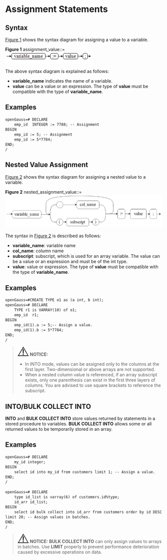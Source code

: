 # Assignment Statements<a name="EN-US_TOPIC_0289899984"></a>

## Syntax<a name="en-us_topic_0283137492_en-us_topic_0237122222_en-us_topic_0059778597_s0d14c5a042e2478fa57514f056522738"></a>

[Figure 1](#en-us_topic_0283137492_en-us_topic_0237122222_en-us_topic_0059778597_f1087f61f4ec24addbb3b79a2ccf21917)  shows the syntax diagram for assigning a value to a variable.

**Figure  1**  assignment\_value::=<a name="en-us_topic_0283137492_en-us_topic_0237122222_en-us_topic_0059778597_f1087f61f4ec24addbb3b79a2ccf21917"></a>  
![](figures/assignment_value.png "assignment_value")

The above syntax diagram is explained as follows:

-   **variable\_name**  indicates the name of a variable.
-   **value**  can be a value or an expression. The type of  **value**  must be compatible with the type of  **variable\_name**.

## Examples<a name="en-us_topic_0283137492_en-us_topic_0237122222_en-us_topic_0059778597_s81aa6674faef4f409c3f7105a8e396ec"></a>

```
openGauss=# DECLARE
    emp_id  INTEGER := 7788; -- Assignment
BEGIN
    emp_id := 5; -- Assignment
    emp_id := 5*7784;
END;
/
```

## Nested Value Assignment<a name="section72764134216"></a>

[Figure 2](#fig178291445115118)  shows the syntax diagram for assigning a nested value to a variable.

**Figure  2**  nested\_assignment\_value::=<a name="fig178291445115118"></a>  
![](figures/nested_assignment_value.png "nested_assignment_value")

The syntax in  [Figure 2](#fig178291445115118)  is described as follows:

-   **variable\_name**: variable name
-   **col\_name**: column name
-   **subscript**: subscript, which is used for an array variable. The value can be a value or an expression and must be of the int type.
-   **value**: value or expression. The type of  **value**  must be compatible with the type of  **variable\_name**.

## Examples<a name="section15483143464214"></a>

```
openGauss=#CREATE TYPE o1 as (a int, b int);
openGauss=# DECLARE
    TYPE r1 is VARRAY(10) of o1;
    emp_id  r1;
BEGIN
    emp_id(1).a := 5;-- Assign a value.
    emp_id(1).b := 5*7784;
END;
/
```

>![](public_sys-resources/icon-notice.gif) **NOTICE:** 
>-   In INTO mode, values can be assigned only to the columns at the first layer. Two-dimensional or above arrays are not supported.
>-   When a nested column value is referenced, if an array subscript exists, only one parenthesis can exist in the first three layers of columns. You are advised to use square brackets to reference the subscript.

## INTO/BULK COLLECT INTO<a name="section1491111311511"></a>

**INTO**  and  **BULK COLLECT INTO**  store values returned by statements in a stored procedure to variables.  **BULK COLLECT INTO**  allows some or all returned values to be temporarily stored in an array.

## Examples<a name="section1174210218183"></a>

```
openGauss=# DECLARE
    my_id integer;
BEGIN
    select id into my_id from customers limit 1; -- Assign a value.
END;
/

openGauss=# DECLARE
    type id_list is varray(6) of customers.id%type;
    id_arr id_list;
BEGIN
    select id bulk collect into id_arr from customers order by id DESC limit 20; -- Assign values in batches.
END;
/
```

>![](public_sys-resources/icon-notice.gif) **NOTICE:** 
>**BULK COLLECT INTO**  can only assign values to arrays in batches. Use  **LIMIT**  properly to prevent performance deterioration caused by excessive operations on data.

